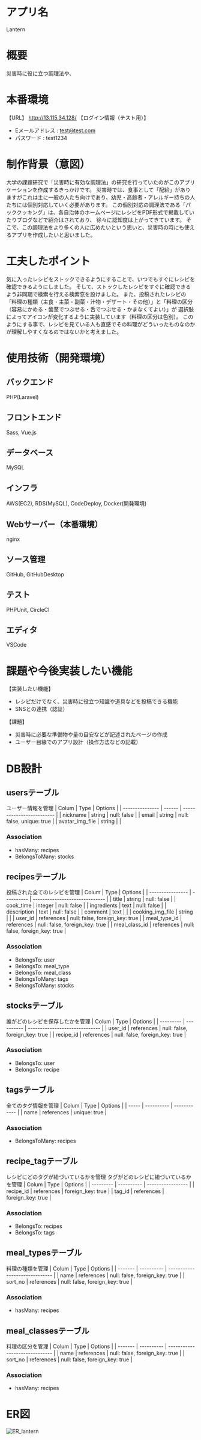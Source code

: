 # アプリ名
Lantern

# 概要
災害時に役に立つ調理法や、

# 本番環境
【URL】
  http://13.115.34.128/
【ログイン情報（テスト用）】
- Eメールアドレス : test@test.com
- パスワード : test1234

# 制作背景（意図）
大学の課題研究で「災害時に有効な調理法」の研究を行っていたのがこのアプリケーションを作成するきっかけです。
災害時では、食事として「配給」がありますがこれは主に一般の人たち向けであり、幼児・高齢者・アレルギー持ちの人たちには個別対応していく必要があります。
この個別対応の調理法である「パッククッキング」は、各自治体のホームページにレシピをPDF形式で掲載していたりブログなどで紹介はされており、
徐々に認知度は上がってきています。
そこで、この調理法をより多くの人に広めたいという思いと、災害時の時にも使えるアプリを作成したいと思いました。

# 工夫したポイント
気に入ったレシピをストックできるようにすることで、いつでもすぐにレシピを確認できるようにしました。
そして、ストックしたレシピをすぐに確認できるよう非同期で検索を行える検索窓を設けました。
また、投稿されたレシピの「料理の種類（主食・主菜・副菜・汁物・デザート・その他）」と「料理の区分（容易にかめる・歯茎でつぶせる・舌でつぶせる・かまなくてよい）」が
選択肢によってアイコンが変化するように実装しています（料理の区分は色別）。
このようにする事で、レシピを見ている人も直感でその料理がどういったものなのかが理解しやすくなるのではないかと考えました。

# 使用技術（開発環境）

## バックエンド
PHP(Laravel)

## フロントエンド
Sass, Vue.js

## データベース
MySQL

## インフラ
AWS(EC2), RDS(MySQL), CodeDeploy, Docker(開発環境)

## Webサーバー（本番環境）
nginx

## ソース管理
GitHub, GitHubDesktop

## テスト
PHPUnit, CircleCI

## エディタ
VSCode

# 課題や今後実装したい機能
【実装したい機能】
- レシピだけでなく、災害時に役立つ知識や道具などを投稿できる機能
- SNSとの連携（認証）

【課題】
- 災害時に必要な準備物や量の目安などが記述されたページの作成
- ユーザー目線でのアプリ設計（操作方法などの記載）

# DB設計

## usersテーブル
ユーザー情報を管理
| Colum           | Type   | Options                   |
| --------------- | ------ | ------------------------- |
| nickname        | string | null: false               |
| email           | string | null: false, unique: true |
| avatar_img_file | string |                           |

### Association
- hasMany: recipes
- BelongsToMany: stocks


## recipesテーブル
投稿された全てのレシピを管理
| Colum            | Type       | Options                        |
| ---------------- | ---------- | ------------------------------ |
| title            | string     | null: false                    |
| cook_time        | integer    | null: false                    |
| ingredients      | text       | null: false                    |
| description      | text       | null: false                    |
| comment          | text       |                                |
| cooking_img_file | string     |                                |
| user_id          | references | null: false, foreign_key: true |
| meal_type_id     | references | null: false, foreign_key: true |
| meal_class_id    | references | null: false, foreign_key: true |

### Association
- BelongsTo: user
- BelongsTo: meal_type
- BelongsTo: meal_class
- BelongsToMany: tags
- BelongsToMany: stocks

## stocksテーブル
誰がどのレシピを保存したかを管理
| Colum     | Type       | Options                        |
| --------- | ---------- | ------------------------------ |
| user_id   | references | null: false, foreign_key: true |
| recipe_id | references | null: false, foreign_key: true |

### Association
- BelongsTo: user
- BelongsTo: recipe


## tagsテーブル
全てのタグ情報を管理
| Colum | Type       | Options      |
| ----- | ---------- | ------------ |
| name  | references | unique: true |

### Association
- BelongsToMany: recipes


## recipe_tagテーブル
レシピにどのタグが紐づいているかを管理
タグがどのレシピに紐づいているかを管理
| Colum     | Type       | Options           |
| --------- | ---------- | ----------------- |
| recipe_id | references | foreign_key: true |
| tag_id    | references | foreign_key: true |

### Association
- BelongsTo: recipes
- BelongsTo: tags


## meal_typesテーブル
料理の種類を管理
| Colum   | Type       | Options                        |
| ------- | ---------- | ------------------------------ |
| name    | references | null: false, foreign_key: true |
| sort_no | references | null: false, foreign_key: true |

### Association
- hasMany: recipes


## meal_classesテーブル
料理の区分を管理
| Colum   | Type       | Options                        |
| ------- | ---------- | ------------------------------ |
| name    | references | null: false, foreign_key: true |
| sort_no | references | null: false, foreign_key: true |

### Association
- hasMany: recipes


# ER図
![ER_lantern](https://user-images.githubusercontent.com/80607137/127274192-65164ba9-4a15-427f-8540-615a37a90aa7.png)